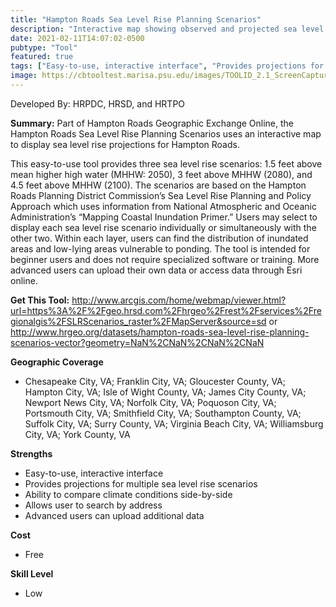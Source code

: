 ```yaml
---
title: "Hampton Roads Sea Level Rise Planning Scenarios"
description: "Interactive map showing observed and projected sea level rise for scenarios of 1.5 feet (years 2018-2050), 3 feet (years 2050-2080), and 4.5 feet (years 2080-2100) above current MHHW."
date: 2021-02-11T14:07:02-0500
pubtype: "Tool"
featured: true
tags: ["Easy-to-use, interactive interface", "Provides projections for multiple sea level rise scenarios", "Ability to compare climate conditions side-by-side", "Allows user to search by address", "Advanced users can upload additional data"]
image: https://cbtooltest.marisa.psu.edu/images/TOOLID_2.1_ScreenCapture-1.png
---
```

Developed By: HRPDC, HRSD, and HRTPO

**Summary:** Part of Hampton Roads Geographic Exchange Online, the Hampton Roads Sea Level Rise Planning Scenarios uses an interactive map to display sea level rise projections for Hampton Roads. 

This easy-to-use tool provides three sea level rise scenarios: 1.5 feet above mean higher high water (MHHW: 2050), 3 feet above MHHW (2080), and 4.5 feet above MHHW (2100). The scenarios are based on the Hampton Roads Planning District Commission’s Sea Level Rise Planning and Policy Approach which uses information from National Atmospheric and Oceanic Administration’s “Mapping Coastal Inundation Primer.” Users may select to display each sea level rise scenario individually or simultaneously with the other two. Within each layer, users can find the distribution of inundated areas and low-lying areas vulnerable to ponding. The tool is intended for beginner users and does not require specialized software or training. More advanced users can upload their own data or access data through Esri online.

__**Get This Tool:**__ http://www.arcgis.com/home/webmap/viewer.html?url=https%3A%2F%2Fgeo.hrsd.com%2Fhrgeo%2Frest%2Fservices%2Fregionalgis%2FSLRScenarios_raster%2FMapServer&source=sd
or http://www.hrgeo.org/datasets/hampton-roads-sea-level-rise-planning-scenarios-vector?geometry=NaN%2CNaN%2CNaN%2CNaN

__**Geographic Coverage**__
- Chesapeake City, VA; Franklin City, VA; Gloucester County, VA; Hampton City, VA; Isle of Wight County, VA; James City County, VA; Newport News City, VA; Norfolk City, VA; Poquoson City, VA; Portsmouth City, VA; Smithfield City, VA; Southampton County, VA; Suffolk City, VA; Surry County, VA; Virginia Beach City, VA; Williamsburg City, VA; York County, VA

__**Strengths**__
-  Easy-to-use, interactive interface
-  Provides projections for multiple sea level rise scenarios
-  Ability to compare climate conditions side-by-side
-  Allows user to search by address
-  Advanced users can upload additional data

__**Cost**__
- Free

__**Skill Level**__
- Low
